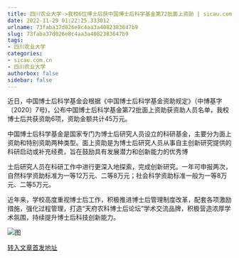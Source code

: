 ```yaml
---
title: 四川农业大学->我校6位博士后获中国博士后科学基金第72批面上资助 | sicau.com.cn
date: 2022-11-29 01:22:25.333012
urlname: 73faba37d026e8c4aa3a4082383647b9
slug: 73faba37d026e8c4aa3a4082383647b9
tags: 
- 四川农业大学
categories:
- sicau.com.cn
- 四川农业大学
authorbox: false
sidebar: false
---
```

近日，中国博士后科学基金会根据《中国博士后科学基金资助规定》（中博基字〔2020〕7号)，公布中国博士后科学基金第72批面上资助获资助人员名单，我校博士后共获资助6项，资助金额共计45万元。  

中国博士后科学基金是国家专门为博士后研究人员设立的科研基金，主要分为面上资助和特别资助两种类型。面上资助是为博士后研究人员从事自主创新研究提供的科研启动或补充经费，旨在鼓励具有发展潜力和创新能力的优秀博
<!--more-->
士后研究人员在科研工作中进行更深入地探索，完成创新研究。一年可申报两次，自然科学资助标准为一等12万元、二等8万元；社会科学资助标准一般为一等8万元、二等5万元。

近年来，学校高度重视博士后工作，积极推进博士后管理制度改革，配套各项激励措施，强化过程管理，打造“天府农科博士后论坛”学术交流品牌，积极营造浓厚学术氛围，持续提升博士后科技创新能力。

![图](https://news.sicau.edu.cn/__local/E/4C/05/CF880F8B23704359CF736FCEA66_EC7B269C_9E69.png)

[转入文章首发地址](https://news.sicau.edu.cn/info/1078/70381.htm)